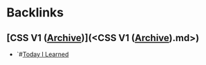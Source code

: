 
# Backlinks
## [CSS V1 ([Archive](<Archive.md>))](<CSS V1 ([Archive](<Archive.md>)).md>)
- `#[Today I Learned](<Today I Learned.md>)

